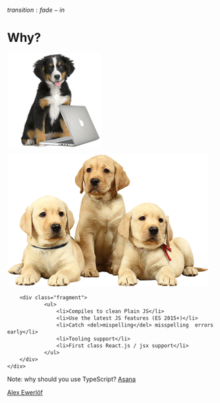 $transition:fade-in$
# Why?
<p class="fragment">
    <img src="images/puppydog_2.png" class="pull-right"/>
    <div class="fragment">
        <img src="images/labrador-puppies.png" class="pull-left"/>
        
        <div class="fragment">
                <ul>
                    <li>Compiles to clean Plain JS</li>
                    <li>Use the latest JS features (ES 2015+)</li>
                    <li>Catch <del>mispelling</del> misspelling  errors early</li>
                    <li>Tooling support</li>
                    <li>First class React.js / jsx support</li>
                </ul>
        </div>
    </div>
</p>



Note:
why should you use TypeScript?
[Asana](https://blog.asana.com/2014/11/asana-switching-typescript/)

[Alex Ewerlöf](https://medium.com/@alexewerlof/when-should-i-use-typescript-311cb5fe801b#.3fj2giwug)